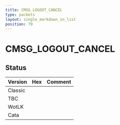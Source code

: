 ```yaml
---
title: CMSG_LOGOUT_CANCEL
type: packets
layout: single_markdown_in_list
position: 79
---
```


# CMSG_LOGOUT_CANCEL

## Status

Version | Hex | Comment
---------- | ---------- | ---------- 
Classic |  |  
TBC |  |  
WotLK |  |  
Cata |  |  
